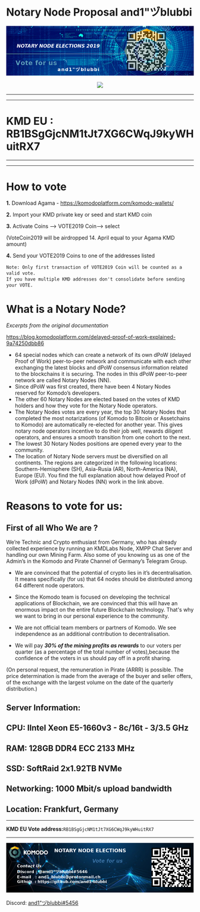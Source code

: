 

# **Notary Node Proposal and1"ヅblubbi**





![Banner_1.png](./Banner_1.png)
 


 
<p align="center">
  <img width="350" src="dog.jpg" />
 
-----
-----
 
# KMD EU : RB1BSgGjcNM1tJt7XG6CWqJ9kyWHuitRX7 

----
----



 
# How to vote ##
 
**1.** Download Agama - https://komodoplatform.com/komodo-wallets/

**2.** Import your KMD private key or seed and start KMD coin

**3.** Activate Coins --> VOTE2019 Coin--> select

(VoteCoin2019 will be airdropped 14. April equal to your Agama KMD amount)

**4.** Send your VOTE2019 Coins to one of the addresses listed


```
Note: Only first transaction of VOTE2019 Coin will be counted as a valid vote.
If you have multiple KMD addresses don't consolidate before sending your VOTE.
```
 
# What is a Notary Node?

*Excerpts from the original documentation*

https://blog.komodoplatform.com/delayed-proof-of-work-explained-9a74250dbb86
 
* 64 special nodes which can create a network of its own dPoW (delayed Proof of Work) peer-to-peer network and communicate with each other exchanging the latest blocks and dPoW consensus information related to the blockchains it is securing. The nodes in this dPoW peer-to-peer network are called Notary Nodes (NN).
* Since dPoW was first created, there have been 4 Notary Nodes reserved for Komodo’s developers.
* The other 60 Notary Nodes are elected based on the votes of KMD holders and how they vote for the Notary Node operators.
* The Notary Nodes votes are every year, the top 30 Notary Nodes that completed the most notarizations (of Komodo to Bitcoin or Assetchains to Komodo) are automatically re-elected for another year. This gives notary node operators incentive to do their job well, rewards diligent operators, and ensures a smooth transition from one cohort to the next.
* The lowest 30 Notary Nodes positions are opened every year to the community.
* The location of Notary Node servers must be diversified on all continents. The regions are categorized in the following locations: Southern-Hemisphere (SH), Asia-Rusia (AR), North-America (NA), Europe (EU).
You find the full explanation about how delayed Proof of Work (dPoW) and Notary Nodes (NN) work in the link above.
  
 
 
# Reasons to vote for us:


##  First of all Who We are ? 

We’re  Technic and Crypto enthusiast from Germany, who has already collected experience by running an KMDLabs Node, XMPP Chat Server and handling 
our own Mining Farm. Also some of you knowing us as one of the Admin’s in the 
Komodo and Pirate Channel of Germany’s Telegram Group.

* We are convinced that the potential of crypto lies in it’s decentralisation. It means specifically (for us) that 64 nodes should be distributed among 64 different node operators.

* Since the Komodo team is focused on developing the technical applications of  Blockchain, we are convinced that this will have an enormous impact on the entire future Blockchain technology. That's why we want to bring in our personal experience to the community.

* We are not official team members or partners of Komodo. We see independence as an additional contribution to decentralisation.

* We will pay **_30% of the mining profits as rewards_** to our voters per quarter (as a percentage of the total number of votes),because the confidence of the voters in us should pay off in a profit sharing.

(On personal request, the remuneration in Pirate (ARRR) is possible. The price determination is made from the average of the buyer and seller offers, of the exchange with the largest volume on the date of the quarterly distribution.)


## Server Information:

 
**CPU:**          IIntel Xeon E5-1660v3 - 8c/16t - 3/3.5 GHz
-
**RAM:**          128GB DDR4 ECC 2133 MHz
-
**SSD:**          SoftRaid 2x1.92TB NVMe
-
**Networking:**   1000 Mbit/s upload bandwidth
-
**Location:**     Frankfurt, Germany
-

----

**KMD EU Vote address:**```RB1BSgGjcNM1tJt7XG6CWqJ9kyWHuitRX7```

----



![Banner_2.png](./Banner_2.png)

Discord: [and1"ヅblubbi#5456](https://komodoplatform.com/discord)





 



